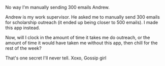 No way I'm manually sending 300 emails Andrew.

Andrew is my work supervisor. He asked me to manually send 300 emails for scholarship outreach (it ended up being closer to 500 emails). I made this app instead.

Now, will I clock in the amount of time it takes me do outreach, or the amount of time it would have taken me without this app, then chill for the rest of the week?

That's one secret I'll never tell.
Xoxo,
Gossip girl